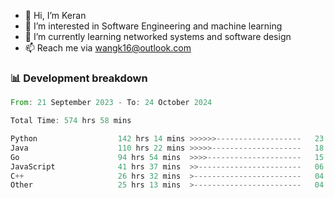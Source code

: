 - 👋 Hi, I’m Keran
- 👀 I’m interested in Software Engineering and machine learning
- 🌱 I’m currently learning networked systems and software design
- 📫 Reach me via wangk16@outlook.com


###  📊 Development breakdown
<!--START_SECTION:waka-->

```rust
From: 21 September 2023 - To: 24 October 2024

Total Time: 574 hrs 58 mins

Python                  142 hrs 14 mins >>>>>>-------------------   23.70 %
Java                    110 hrs 22 mins >>>>>--------------------   18.39 %
Go                      94 hrs 54 mins  >>>>---------------------   15.81 %
JavaScript              41 hrs 37 mins  >>-----------------------   06.94 %
C++                     26 hrs 32 mins  >------------------------   04.42 %
Other                   25 hrs 13 mins  >------------------------   04.20 %
```

<!--END_SECTION:waka-->

<!---
keran-w/keran-w is a ✨ special ✨ repository because its `README.md` (this file) appears on your GitHub profile.
You can click the Preview link to take a look at your changes.
--->

